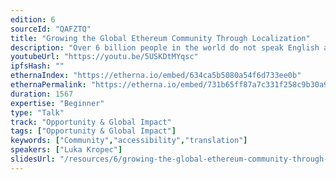 ```yaml
---
edition: 6
sourceId: "QAFZTQ"
title: "Growing the Global Ethereum Community Through Localization"
description: "Over 6 billion people in the world do not speak English at all. By localizing and providing Ethereum content (user interfaces, documentation, educational content, etc.) in different languages, we can dramatically increase our target audience and onboard more people to Ethereum, as well as make Ethereum education more accessible."
youtubeUrl: "https://youtu.be/5USKDtMYqsc"
ipfsHash: ""
ethernaIndex: "https://etherna.io/embed/634ca5b5080a54f6d733ee0b"
ethernaPermalink: "https://etherna.io/embed/731b65ff87a7c331f258c9b30a9eb00df5ca40cb2846d702043b85cf00c9907f"
duration: 1567
expertise: "Beginner"
type: "Talk"
track: "Opportunity & Global Impact"
tags: ["Opportunity & Global Impact"]
keywords: ["Community","accessibility","translation"]
speakers: ["Luka Kropec"]
slidesUrl: "/resources/6/growing-the-global-ethereum-community-through-localization.pdf"
---
```

